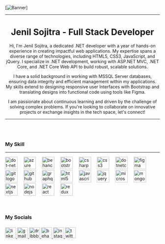 [![Banner](https://github.com/user-attachments/JenilSojitra/portfolio/main/Banner.png)]

---

<h1 align="center">Jenil Sojitra - Full Stack Developer</h1>

<p align="center">
Hi, I'm Jenil Sojitra, a dedicated .NET developer with a year of hands-on experience in creating impactful web applications. My expertise spans a diverse range of technologies, including HTML5, CSS3, JavaScript, and jQuery. I specialize in .NET development, working with ASP.NET MVC, .NET Core, and .NET Core Web API to build robust, scalable solutions.
</p>

<p align="center">
I have a solid background in working with MSSQL Server databases, ensuring data integrity and efficient management within my applications. My skills extend to designing responsive user Interfaces with Bootstrap and translating designs into functional code using tools like Figma.
</p>

<p align="center">
I am passionate about continuous learning and driven by the challenge of solving complex problems. If you're looking to collaborate on innovative projects or exchange insights in the tech space, let's connect!
</p>

---

<br clear="both">
<br/>

<div align="left"> <h3> My Skill </h3> </div>

---

<div align="left">
  <img src="https://cdn.jsdelivr.net/gh/devicons/devicon/icons/dot-net/dot-net-plain-wordmark.svg" height="40" alt="dot-net logo"  />
  <img width="12" />
  <img src="https://cdn.jsdelivr.net/gh/devicons/devicon/icons/azure/azure-original.svg" height="40" alt="azure logo"  />
  <img width="12" />
  <img src="https://cdn.jsdelivr.net/gh/devicons/devicon/icons/behance/behance-original.svg" height="40" alt="behance logo"  />
  <img width="12" />
  <img src="https://cdn.jsdelivr.net/gh/devicons/devicon/icons/bootstrap/bootstrap-original.svg" height="40" alt="bootstrap logo"  />
  <img width="12" />
  <img src="https://cdn.jsdelivr.net/gh/devicons/devicon/icons/csharp/csharp-original.svg" height="40" alt="csharp logo"  />
  <img width="12" />
  <img src="https://cdn.jsdelivr.net/gh/devicons/devicon/icons/css3/css3-original.svg" height="40" alt="css3 logo"  />
  <img width="12" />
  <img src="https://cdn.jsdelivr.net/gh/devicons/devicon/icons/dotnetcore/dotnetcore-original.svg" height="40" alt="dotnetcore logo"  />
  <img width="12" />
  <img src="https://cdn.jsdelivr.net/gh/devicons/devicon/icons/figma/figma-original.svg" height="40" alt="figma logo"  />
  <img width="12" />
  <img src="https://cdn.jsdelivr.net/gh/devicons/devicon/icons/git/git-original.svg" height="40" alt="git logo"  />
  <img width="12" />
  <img src="https://cdn.jsdelivr.net/gh/devicons/devicon/icons/github/github-original.svg" height="40" alt="github logo"  />
  <img width="12" />
  <img src="https://cdn.jsdelivr.net/gh/devicons/devicon/icons/graphql/graphql-plain.svg" height="40" alt="graphql logo"  />
  <img width="12" />
  <img src="https://cdn.jsdelivr.net/gh/devicons/devicon/icons/html5/html5-original.svg" height="40" alt="html5 logo"  />
  <img width="12" />
  <img src="https://cdn.jsdelivr.net/gh/devicons/devicon/icons/javascript/javascript-original.svg" height="40" alt="javascript logo"  />
  <img width="12" />
  <img src="https://cdn.jsdelivr.net/gh/devicons/devicon/icons/jquery/jquery-original.svg" height="40" alt="jquery logo"  />
  <img width="12" />
  <img src="https://cdn.jsdelivr.net/gh/devicons/devicon/icons/microsoftsqlserver/microsoftsqlserver-plain.svg" height="40" alt="microsoftsqlserver logo"  />
  <img width="12" />
  <img src="https://cdn.jsdelivr.net/gh/devicons/devicon/icons/mongodb/mongodb-original.svg" height="40" alt="mongodb logo"  />
  <img width="12" />
  <img src="https://cdn.jsdelivr.net/gh/devicons/devicon/icons/nextjs/nextjs-original.svg" height="40" alt="nextjs logo"  />
  <img width="12" />
  <img src="https://cdn.jsdelivr.net/gh/devicons/devicon/icons/nodejs/nodejs-original.svg" height="40" alt="nodejs logo"  />
  <img width="12" />
  <img src="https://cdn.jsdelivr.net/gh/devicons/devicon/icons/react/react-original.svg" height="40" alt="react logo"  />
  <img width="12" />
  <img src="https://cdn.jsdelivr.net/gh/devicons/devicon/icons/redux/redux-original.svg" height="40" alt="redux logo"  />
</div>

<br/>
<br/>

<div align="left"> <h3> My Socials </h3> </div>

###

<div align="left">
  <a href="https://www.linkedin.com/in/jenil-sojitra-66a464197" target="_blank">
    <img src="https://raw.githubusercontent.com/maurodesouza/profile-readme-generator/master/src/assets/icons/social/linkedin/default.svg" height="35" alt="linkedin logo"  />
  </a>

  <a href="mailto:jenilsojitra19@gmail.com" target="_blank">
    <img src="https://raw.githubusercontent.com/maurodesouza/profile-readme-generator/master/src/assets/icons/social/gmail/default.svg" height="35" alt="gmail logo"  />
  </a>

  <a href="https://dribbble.com/jenilsojitra" target="_blank">
    <img src="https://raw.githubusercontent.com/maurodesouza/profile-readme-generator/master/src/assets/icons/social/dribbble/default.svg" height="35" alt="dribbble logo"  />
  </a>
  
  <a href="https://www.behance.net/jenilsojitra" target="_blank">
    <img src="https://raw.githubusercontent.com/maurodesouza/profile-readme-generator/master/src/assets/icons/social/behance/default.svg" height="35" alt="behance logo"  />
  </a>
  
  <a href="http://instagram.com/__jenil_sojitra__" target="_blank">
    <img src="https://raw.githubusercontent.com/maurodesouza/profile-readme-generator/master/src/assets/icons/social/instagram/default.svg" height="35" alt="instagram logo"  />
  </a>
  
  <a href="https://x.com/JEMSBON00966575" target="_blank">
    <img src="https://raw.githubusercontent.com/maurodesouza/profile-readme-generator/master/src/assets/icons/social/twitter/default.svg" height="35" alt="twitter logo"  />
  </a>
  
</div>
